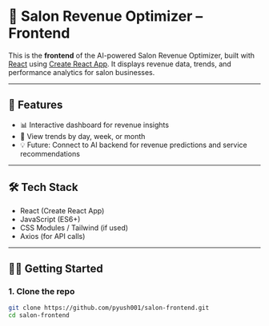 # 💇 Salon Revenue Optimizer – Frontend

This is the **frontend** of the AI-powered Salon Revenue Optimizer, built with [React](https://reactjs.org/) using [Create React App](https://create-react-app.dev/). It displays revenue data, trends, and performance analytics for salon businesses.

---

## 🚀 Features

- 📊 Interactive dashboard for revenue insights
- 📅 View trends by day, week, or month
- 💡 Future: Connect to AI backend for revenue predictions and service recommendations

---

## 🛠 Tech Stack

- React (Create React App)
- JavaScript (ES6+)
- CSS Modules / Tailwind (if used)
- Axios (for API calls)

---

## 🧑‍💻 Getting Started

### 1. Clone the repo

```bash
git clone https://github.com/pyush001/salon-frontend.git
cd salon-frontend